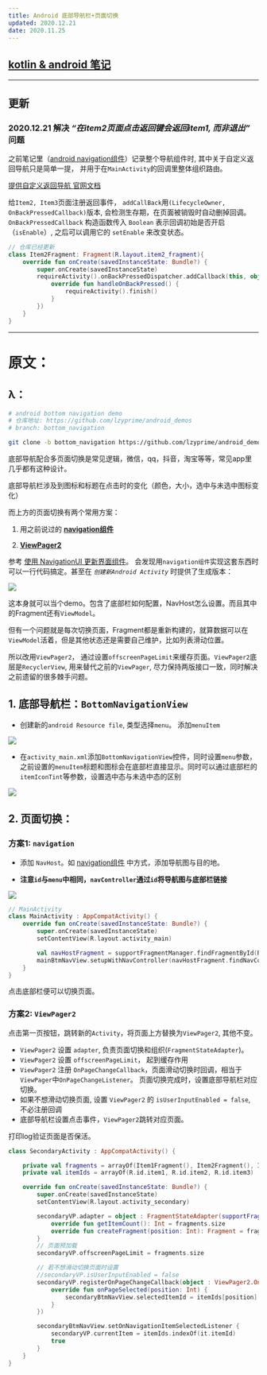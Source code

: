 ```yaml
---
title: Android 底部导航栏+页面切换
updated: 2020.12.21  
date: 2020.11.25  
---
```


## [kotlin & android 笔记](https://lzyprime.github.io/kotlin_android/kotlin_android)

---

## 更新

### 2020.12.21 解决 ***“在item2页面点击返回键会返回item1, 而非退出”*** 问题

之前笔记里（[android navigation组件](https://lzyprime.github.io/kotlin_android/android_navigation)）记录整个导航组件时, 其中关于自定义返回导航只是简单一提， 并用于在`MainActivity`的回调里整体组织路由。

[提供自定义返回导航 官网文档](https://developer.android.google.cn/guide/navigation/navigation-custom-back?hl=zh-cn)

给`Item2, Item3`页面注册返回事件， `addCallBack`用`(LifecycleOwner, OnBackPressedCallback)`版本, 会检测生存期，在页面被销毁时自动删掉回调。`OnBackPressedCallback` 构造函数传入 `Boolean` 表示回调初始是否开启（`isEnable`）, 之后可以调用它的 `setEnable` 来改变状态。 

```kotlin
// 仓库已经更新
class Item2Fragment: Fragment(R.layout.item2_fragment){
    override fun onCreate(savedInstanceState: Bundle?) {
        super.onCreate(savedInstanceState)
        requireActivity().onBackPressedDispatcher.addCallback(this, object :OnBackPressedCallback(true){
            override fun handleOnBackPressed() {
                requireActivity().finish()
            }
        })
    }
}
```

-------
# 原文：

## λ：

```bash
# android bottom navigation demo
# 仓库地址: https://github.com/lzyprime/android_demos
# branch: bottom_navigation

git clone -b bottom_navigation https://github.com/lzyprime/android_demos
```

底部导航配合多页面切换是常见逻辑，微信，qq，抖音，淘宝等等，常见app里几乎都有这种设计。

底部导航栏涉及到图标和标题在点击时的变化（颜色，大小，选中与未选中图标变化）

而上方的页面切换有两个常用方案：

1. 用之前说过的 **[navigation组件](https://lzyprime.github.io/kotlin_android/android_navigation)**

2. **[ViewPager2](https://developer.android.google.cn/guide/navigation/navigation-swipe-view-2)**


参考 [使用 NavigationUI 更新界面组件](https://developer.android.google.cn/guide/navigation/navigation-ui)。 会发现用`navigation组件`实现这套东西时可以一行代码搞定。甚至在 *`创建新Android Activity`* 时提供了生成版本：

![](android_bottom_navigation/1.png)

这本身就可以当个demo。包含了底部栏如何配置，NavHost怎么设置。而且其中的Fragment还有`ViewModel`。

但有一个问题就是每次切换页面，Fragment都是重新构建的，就算数据可以在`ViewModel`活着，但是其他状态还是需要自己维护，比如列表滑动位置。

所以改用`ViewPager2`， 通过设置`offscreenPageLimit`来缓存页面。`ViewPager2`底层是`RecyclerView`, 用来替代之前的`ViewPager`, 尽力保持两版接口一致，同时解决之前遗留的很多棘手问题。

## 1. 底部导航栏：`BottomNavigationView`

- 创建新的`android Resource file`, 类型选择`menu`。 添加`menuItem`

![](android_bottom_navigation/2.png)

- 在`activity_main.xml`添加`BottomNavigationView`控件，同时设置`menu`参数，之前设置的`menuItem`标题和图标会在底部栏直接显示。同时可以通过底部栏的`itemIconTint`等参数，设置选中态与未选中态的区别

![](android_bottom_navigation/3.png)

## 2. 页面切换：

### 方案1: `navigation`

- 添加 `NavHost`。如 [navigation组件](https://lzyprime.github.io/kotlin_android/android_navigation) 中方式，添加导航图与目的地。

- **注意`id`与`menu`中相同，`navController`通过`id`将导航图与底部栏链接**

![](android_bottom_navigation/4.png)

```kotlin 
// MainActivity
class MainActivity : AppCompatActivity() {
    override fun onCreate(savedInstanceState: Bundle?) {
        super.onCreate(savedInstanceState)
        setContentView(R.layout.activity_main)

        val navHostFragment = supportFragmentManager.findFragmentById(R.id.mainNavHost) as NavHostFragment
        mainBtmNavView.setupWithNavController(navHostFragment.findNavController())
    }
}
```

点击底部栏便可以切换页面。

### 方案2: `ViewPager2`

点击第一页按钮，跳转新的`Activity`，将页面上方替换为`ViewPager2`, 其他不变。

- `ViewPager2` 设置 `adapter`, 负责页面切换和组织(`FragmentStateAdapter`)。
- `ViewPager2` 设置 `offscreenPageLimit`， 起到缓存作用
- `ViewPager2` 注册 `OnPageChangeCallback`，页面滑动切换时回调，相当于`ViewPager`中`OnPageChangeListener`。 页面切换完成时，设置底部导航栏对应切换。
- 如果不想滑动切换页面, 设置 `ViewPager2` 的 `isUserInputEnabled = false`, 不必注册回调
- 底部导航栏设置点击事件，`ViewPager2`跳转对应页面。

打印log验证页面是否保活。

```kotlin
class SecondaryActivity : AppCompatActivity() {

    private val fragments = arrayOf(Item1Fragment(), Item2Fragment(), Item3Fragment())
    private val itemIds = arrayOf(R.id.item1, R.id.item2, R.id.item3)

    override fun onCreate(savedInstanceState: Bundle?) {
        super.onCreate(savedInstanceState)
        setContentView(R.layout.activity_secondary)

        secondaryVP.adapter = object : FragmentStateAdapter(supportFragmentManager, lifecycle) {
            override fun getItemCount(): Int = fragments.size
            override fun createFragment(position: Int): Fragment = fragments[position]
        }
        // 页面预加载
        secondaryVP.offscreenPageLimit = fragments.size

        // 若不想滑动切换页面时设置
        //secondaryVP.isUserInputEnabled = false
        secondaryVP.registerOnPageChangeCallback(object : ViewPager2.OnPageChangeCallback() {
            override fun onPageSelected(position: Int) {
                secondaryBtmNavView.selectedItemId = itemIds[position]
            }
        })

        secondaryBtmNavView.setOnNavigationItemSelectedListener {
            secondaryVP.currentItem = itemIds.indexOf(it.itemId)
            true
        }
    }
}
```